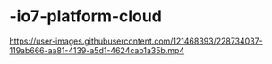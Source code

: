 # -io7-platform-cloud





https://user-images.githubusercontent.com/121468393/228734037-119ab666-aa81-4139-a5d1-4624cab1a35b.mp4

